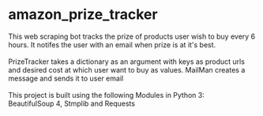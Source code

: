 # amazon_prize_tracker
This web scraping bot tracks the prize of products user wish to buy every 6 hours. It notifes the user with an email when prize is at it's best.
<br><br>
PrizeTracker takes a dictionary as an argument with keys as product urls and desired cost at which user want to buy as values.
MailMan creates a message and sends it to user email
<br><br>
This project is built using the following Modules in Python 3:
<br>
BeautifulSoup 4, Stmplib and Requests
